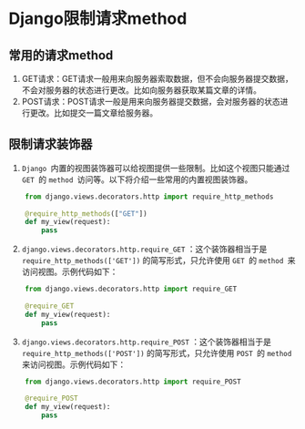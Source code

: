 # Django限制请求method

## 常用的请求method

1. GET请求：GET请求一般用来向服务器索取数据，但不会向服务器提交数据，不会对服务器的状态进行更改。比如向服务器获取某篇文章的详情。
2. POST请求：POST请求一般是用来向服务器提交数据，会对服务器的状态进行更改。比如提交一篇文章给服务器。

## 限制请求装饰器

1. `Django `内置的视图装饰器可以给视图提供一些限制。比如这个视图只能通过 `GET `的 `method `访问等。以下将介绍一些常用的内置视图装饰器。
```python
    from django.views.decorators.http import require_http_methods
    
    @require_http_methods(["GET"])
    def my_view(request):
        pass
```
2. `django.views.decorators.http.require_GET` ：这个装饰器相当于是 `require_http_methods(['GET'])` 的简写形式，只允许使用 `GET `的 `method `来访问视图。示例代码如下：
```python
    from django.views.decorators.http import require_GET
    
    @require_GET
    def my_view(request):
        pass
```
3. `django.views.decorators.http.require_POST` ：这个装饰器相当于是 `require_http_methods(['POST'])` 的简写形式，只允许使用 `POST `的 `method `来访问视图。示例代码如下：
```python
    from django.views.decorators.http import require_POST
    
    @require_POST
    def my_view(request):
        pass
```